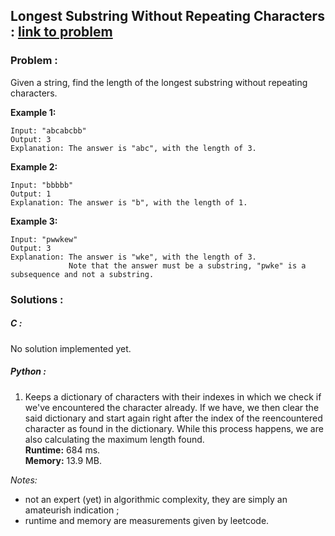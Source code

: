 ## Longest Substring Without Repeating Characters : **[link to problem](https://leetcode.com/problems/longest-substring-without-repeating-characters/)**


### Problem :

Given a string, find the length of the longest substring without repeating characters.

**Example 1:**

```
Input: "abcabcbb"
Output: 3 
Explanation: The answer is "abc", with the length of 3. 
```

**Example 2:**

```
Input: "bbbbb"
Output: 1
Explanation: The answer is "b", with the length of 1.
```

**Example 3:**

```
Input: "pwwkew"
Output: 3
Explanation: The answer is "wke", with the length of 3. 
             Note that the answer must be a substring, "pwke" is a subsequence and not a substring.
```

### Solutions :

##### C :

No solution implemented yet.

##### Python :

1. Keeps a dictionary of characters with their indexes in which we check if we've 
encountered the character already. If we have, we then clear the said dictionary 
and start again right after the index of the reencountered character as found in 
the dictionary. While this process happens, we are also calculating the maximum 
length found.  
**Runtime:** 684 ms.  
**Memory:** 13.9 MB.

_Notes:_ 
   - not an expert (yet) in algorithmic complexity, they are 
    simply an amateurish indication ;
   - runtime and memory are measurements given by leetcode.
